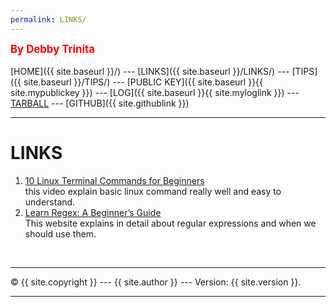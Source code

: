 ```yaml
---
permalink: LINKS/
---
```

<span style="color:red; font-weight:bold; font-size:larger;">By Debby Trinita</span>
<br><br>
[HOME]({{ site.baseurl }}/) ---
[LINKS]({{ site.baseurl }}/LINKS/) ---
[TIPS]({{ site.baseurl }}/TIPS/) ---
[PUBLIC KEY]({{ site.baseurl }}{{ site.mypublickey }}) ---
[LOG]({{ site.baseurl }}{{ site.myloglink }}) ---
[TARBALL](SandBox/cbkadal.tar.xz) ---
[GITHUB]({{ site.githublink }})
<br>
<hr>

# LINKS

1. [10 Linux Terminal Commands for Beginners](https://youtu.be/CpTfQ-q6MPU)<br>
this video explain basic linux command really well and easy to understand.
2. [Learn Regex: A Beginner’s Guide](https://www.sitepoint.com/learn-regex/)<br>
This website explains in detail about regular expressions and when we should use them.

<br>
<hr>
&copy; {{ site.copyright }} --- {{ site.author }} --- Version: {{ site.version }}.
<hr>
<br>
